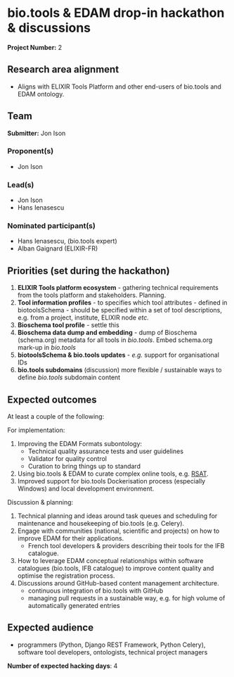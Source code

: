 # bio.tools & EDAM drop-in hackathon & discussions

**Project Number:** 2

## Research area alignment

- Aligns with ELIXIR Tools Platform and other end-users of bio.tools and EDAM ontology.

## Team

**Submitter:** Jon Ison

### Proponent(s)

- Jon Ison

### Lead(s)

- Jon Ison
- Hans Ienasescu

### Nominated participant(s)

- Hans Ienasescu, (bio.tools expert)
- Alban Gaignard (ELIXIR-FR)

## Priorities (set during the hackathon)

1. **ELIXIR Tools platform ecosystem** - gathering technical requirements from the tools platform and stakeholders. Planning.
2. **Tool information profiles** - to specifies which tool attributes - defined in biotoolsSchema - should be specified within a set of tool descriptions, e.g. from a project, institute, ELIXIR node *etc.*
3. **Bioschema tool profile** - settle this 
4. **Bioschema data dump and embedding** - dump of Bioschema (schema.org) metadata for all tools in *bio.tools*. Embed schema.org mark-up in *bio.tools*
5. **biotoolsSchema & bio.tools updates** - *e.g.* support for organisational IDs
6. **bio.tools subdomains** (discussion) more flexible / sustainable ways to define *bio.tools* subdomain content





## Expected outcomes

At least a couple of the following:

For implementation:
 1. Improving the EDAM Formats subontology:
    - Technical quality assurance tests and user guidelines 
    - Validator for quality control 
    - Curation to bring things up to standard
 2. Using bio.tools & EDAM to curate complex online tools, e.g. [RSAT](http://rsat01.biologie.ens.fr/rsa-tools/RSAT_home.cgi).
 3. Improved support for bio.tools Dockerisation process (especially Windows) and local development environment.
 
Discussion & planning:
 1. Technical planning and ideas around task queues and scheduling for maintenance and housekeeping of bio.tools (e.g. Celery).
 2. Engage with communities (national, scientific and projects) on how to improve EDAM for their applications.
    - French tool developers & providers describing their tools for the IFB catalogue.
 3. How to leverage EDAM conceptual relationships within software catalogues (bio.tools, IFB catalogue) to improve content quality and optimise the registration process.
 4. Discussions around GitHub-based content management architecture.
    - continuous integration of bio.tools with GitHub
    - managing pull requests in a sustainable way, e.g. for high volume of automatically generated entries

## Expected audience

- programmers (Python, Django REST Framework, Python Celery), software tool developers, ontologists, technical project managers

**Number of expected hacking days**: 4

